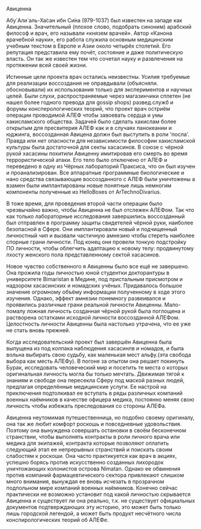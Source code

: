 Авиценна

Абу́ Али́ аль-Ха́сан ибн Си́на (979-1037) был известен на западе как Авиценна.
Значительный (плохое слово, подобрать синоним) арабский философ и врач,
его называли «князем врачей». Автор «Канона врачебной науки»,
его работа служила основным медицинским учебным текстом в Европе и
Азии около четырёх столетий. Его репутация представила ему почёт,
состояние и даже политическую власть.
Он так же известен тем что сочетал науку и развлечения на протяжении всей своей жизни.

Истинные цели проекта врач остались неизвестны.
Усилия требуемые для реализации воссоздания не оправдывали (объясняли. обосновывали)
их использования только для экспериментов и научных целей.
Были слухи, распространяемые через магазинчики сплетен (не нашел более годного превода для gossip shops)
развед.служб и форумы консперологических теорий,
что проект врач остриём операции проводимой АЛЕФ чтобы завоевать
сердца и умы хакисламского общества. 
Задачей было сделать хакислам более открытым для пресвитерия АЛЕФ как
и в случаях панокеании и юджинга, воссозданная Авицена должн был выступить
в роли 'посла'. Правда или нет опасности для независимости философии
хакисламской культуры была достаточной для секты хасасинов.
В союзе с чёрной рукой хасасины похитили Авиценну имитировав его смерть во
время террористической атаки.
Его тело было отключено от АЛЕФ и переведено в одну из
Чёрных лабораторий Праксиса, что он был изучен и проанализирован.
Все аппаратные программные биологические и нано средства связывающие
воссозданного с АЛЕФ были уничтожены а взамен были имплантированы новые
понятные лишь немногим компоненты полученные из HelloBoxes от ArTechnoDivarius.

В тоже время, для проведения второй части операции было чрезвычайно важно, 
чтобы Авиценна не был отслежен АЛЕФом.
Так что как только лабораторные исследования завершились воссозданный
был отправлен в программу защиты свидетелей чёрной руки,
наиболее безопасной в Сфере.
Они имплантировали новый и подчищенный личностный чип и вызвали
частичную амнезию чтобы стереть наиболее спорные грани личности.
Под конец они провели тонкую подстройку ПО личности, чтобы облегчить
адаптацию к новому телу:
продвинутому лхосту женского пола представленному сектой хасасинов.

Новое чувство собственного я Авиценны было все ещё не завершено.
Она прожила годы личностью юной студентки докторантуры в
университете Bimaristan в Медине, под пристальным присмотром и надзором
хасасинских и номадских учёных.
Придавалось большое значение огромному объёму информации полученному в
ходе этого изучения. Однако, эффект амнезии понемногу развеивался и
проявились различные грани реальной личности Авиценны.
Мало-помалу ложная личность созданная чёрной рукой была поглощена и растворена
остатками исходной личности воссозданной АЛЕФом.
Целостность личности Авиценны была настолько утрачена,
что ее уже не стать вновь прежней.

Когда исследовательский проект был завершён Авиценна была выпущена
из под колпака наблюдения хасасинлв и номадов, и была вольна выбирать свою судьбу,
как маленькая мест альфу.(эта свобода выбора как месть АЛЕФу).
В погоне за опытом она решает покинуть Бурак,
исследовать человеческий мир и посетить те места о которых оригинальная
личность могла бы только мечтать.
Движимая тягой к знаниям и свободе она пересекла Сферу под маской разных людей,
предлагая определённые медицинские услуги.
Ее настрой на приключения подтолкивал ее вступать в ряды различных
компаний военных наёмников в качестве офицера медика,
постоянно меняя свою личность чтобы избежать преследования со стороны АЛЕФа.

Авиценна неутомимая путешественница, но подобно своему оригиналу,
она так же любит комфорт роскошь и повседневные удовольствия.
Поэтому она вынуждена совершать остановки в своём бесконечном странствии,
чтобы выполнять контракты в роли личного врача или медика для экипажей,
контракта которые позволяют оплатить следующий этап ее непрерывных странствий и
поискать своим слабостям к роскоши.
Она часто практикуется как врач в акциях, успешно борясь против искусственно
созданных лихородок уничтожающих колонистов острова Nimatan.
Однако ее обвинения против компаний фармацевтического сектора привлекают
слишком много внимания, вынуждая ее вновь исчезать в прозрачном подпольном мире
компаний военных наёмников.
Конечно сейчас практически не возможно установит под какой личностью скрывается
Авиценна и существует ли она реально,
т.к. не существует официальных документов подтверждающих эту историю,
это может быть только лишь городской легендой,
а может быть продукт несчётного числа конспирологических теорий об АЛЕФе.
